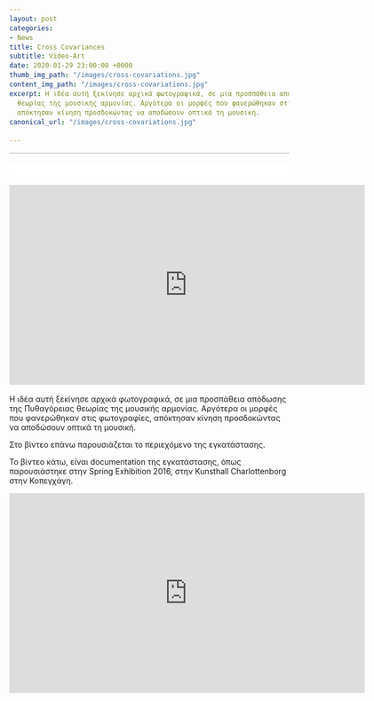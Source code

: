 ```yaml
---
layout: post
categories:
- News
title: Cross Covariances
subtitle: Video-Art
date: 2020-01-29 23:00:00 +0000
thumb_img_path: "/images/cross-covariations.jpg"
content_img_path: "/images/cross-covariations.jpg"
excerpt: Η ιδέα αυτή ξεκίνησε αρχικά φωτογραφικά, σε μια προσπάθεια απόδωσης της Πυθαγόρειας
  θεωρίας της μουσικής αρμονίας. Αργότερα οι μορφές που φανερώθηκαν στις φωτογραφίες,
  απόκτησαν κίνηση προσδοκώντας να αποδώσουν οπτικά τη μουσική.
canonical_url: "/images/cross-covariations.jpg"

---
```

![](/images/bwok-2.jpg)

<iframe src="https://player.vimeo.com/video/180244597" width="640" height="360" frameborder="0" allow="autoplay; fullscreen" allowfullscreen></iframe>

Η ιδέα αυτή ξεκίνησε αρχικά φωτογραφικά, σε μια προσπάθεια απόδωσης της Πυθαγόρειας θεωρίας της μουσικής αρμονίας. Αργότερα οι μορφές που φανερώθηκαν στις φωτογραφίες, απόκτησαν κίνηση προσδοκώντας να αποδώσουν οπτικά τη μουσική.

Στο βίντεο επάνω παρουσιάζεται το περιεχόμενο της εγκατάστασης.

Το βίντεο κάτω, είναι documentation της εγκατάστασης, όπως παρουσιάστηκε στην Spring Exhibition 2016, στην Kunsthall Charlottenborg στην Κοπεγχάγη.

<iframe src="https://player.vimeo.com/video/158936852" width="640" height="360" frameborder="0" allow="autoplay; fullscreen" allowfullscreen></iframe>

